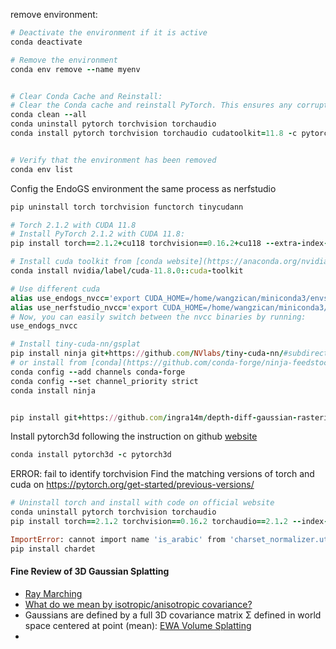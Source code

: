 remove environment:

```ruby
# Deactivate the environment if it is active
conda deactivate

# Remove the environment
conda env remove --name myenv


# Clear Conda Cache and Reinstall:
# Clear the Conda cache and reinstall PyTorch. This ensures any corrupted or incomplete packages are removed:
conda clean --all
conda uninstall pytorch torchvision torchaudio
conda install pytorch torchvision torchaudio cudatoolkit=11.8 -c pytorch -c nvidia


# Verify that the environment has been removed
conda env list
```
Config the EndoGS environment the same process as nerfstudio
```ruby
pip uninstall torch torchvision functorch tinycudann

# Torch 2.1.2 with CUDA 11.8 
# Install PyTorch 2.1.2 with CUDA 11.8:
pip install torch==2.1.2+cu118 torchvision==0.16.2+cu118 --extra-index-url https://download.pytorch.org/whl/cu118

# Install cuda toolkit from [conda website](https://anaconda.org/nvidia/cuda-toolkit)
conda install nvidia/label/cuda-11.8.0::cuda-toolkit

# Use different cuda
alias use_endogs_nvcc='export CUDA_HOME=/home/wangzican/miniconda3/envs/EndoGS'
alias use_nerfstudio_nvcc='export CUDA_HOME=/home/wangzican/miniconda3/envs/nerfstudio'
# Now, you can easily switch between the nvcc binaries by running:
use_endogs_nvcc

# Install tiny-cuda-nn/gsplat
pip install ninja git+https://github.com/NVlabs/tiny-cuda-nn/#subdirectory=bindings/torch
# or install from [conda](https://github.com/conda-forge/ninja-feedstock)
conda config --add channels conda-forge
conda config --set channel_priority strict
conda install ninja


pip install git+https://github.com/ingra14m/depth-diff-gaussian-rasterization.git@depth
```

Install pytorch3d following the instruction on github [website](https://github.com/facebookresearch/pytorch3d/blob/main/INSTALL.md)

```ruby
conda install pytorch3d -c pytorch3d
```

ERROR: fail to identify torchvision
Find the matching versions of torch and cuda on https://pytorch.org/get-started/previous-versions/
```ruby
# Uninstall torch and install with code on official website
conda uninstall pytorch torchvision torchaudio
pip install torch==2.1.2 torchvision==0.16.2 torchaudio==2.1.2 --index-url https://download.pytorch.org/whl/cu118
```
 ```ruby
ImportError: cannot import name 'is_arabic' from 'charset_normalizer.utils' (/home/wangzican/miniconda3/envs/EndoGS/lib/python3.8/site-packages/charset_normalizer/utils.py)
 pip install chardet
```

#### Fine Review of 3D Gaussian Splatting

- [Ray Marching](https://michaelwalczyk.com/blog-ray-marching.html)
- [What do we mean by isotropic/anisotropic covariance?](https://statisticaloddsandends.wordpress.com/2019/10/23/what-do-we-mean-by-isotropic-anisotropic-covariance/)
- Gaussians are defined by a full 3D covariance matrix Σ defined in world space centered at point (mean): [EWA Volume Splatting](https://www.cs.umd.edu/~zwicker/publications/EWAVolumeSplatting-VIS01.pdf)
- 
